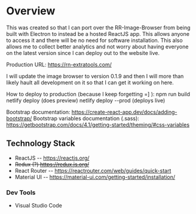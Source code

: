 # Overview

This was created so that I can port over the RR-Image-Browser from being built with Electron to instead be a hosted ReactJS app.  This allows anyone to access it and there will be no need for software installation.  This also allows me to collect better analytics and not worry about having everyone on the latest version since I can deploy out to the website live.

Production URL: https://rn-extratools.com/


I will update the image browser to version 0.1.9 and then I will more than likely hault all development on it so that I can get it working on here.

How to deploy to production (because I keep forgetting =] ):
npm run build
netlify deploy (does preview)
netlify deploy --prod (deploys live)

Bootstrap documentation: https://create-react-app.dev/docs/adding-bootstrap/
Bootstrap variables documentation (.sass): https://getbootstrap.com/docs/4.1/getting-started/theming/#css-variables

## Technology Stack
 - ReactJS
 -- https://reactjs.org/
 - ~~Redux (?) https://redux.js.org/~~
 - React Router
 -- https://reactrouter.com/web/guides/quick-start
 - Material UI
 -- https://material-ui.com/getting-started/installation/
 
 ### Dev Tools
  - Visual Studio Code
